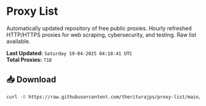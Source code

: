 # Proxy List

Automatically updated repository of free public proxies. Hourly refreshed HTTP/HTTPS proxies for web scraping, cybersecurity, and testing. Raw list available.

**Last Updated:** `Saturday 19-04-2025 04:18:41 UTC`  
**Total Proxies:** `718`

## 📥 Download
```bash
curl -O https://raw.githubusercontent.com/theriturajps/proxy-list/main/proxies.txt
